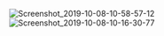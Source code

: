 ![Screenshot_2019-10-08-10-58-57-12](https://user-images.githubusercontent.com/44739367/66367167-478ca080-e9bd-11e9-9f27-d28b85c92f46.png)
![Screenshot_2019-10-08-10-16-30-77](https://user-images.githubusercontent.com/44739367/66367168-48253700-e9bd-11e9-837a-42e056e7fb25.png)
